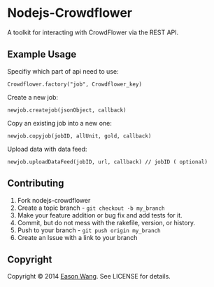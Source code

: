 Nodejs-Crowdflower
=========
A toolkit for interacting with CrowdFlower via the REST API.

Example Usage
-------------

Specifiy which part of api need to use:
	
	Crowdflower.factory("job", Crowdflower_key)
	
Create a new job:

	newjob.createjob(jsonObject, callback)

Copy an existing job into a new one:
	
	newjob.copyjob(jobID, allUnit, gold, callback)
	
Upload data with data feed:

	newjob.uploadDataFeed(jobID, url, callback) // jobID ( optional)



Contributing
------------

1. Fork nodejs-crowdflower
2. Create a topic branch - `git checkout -b my_branch`
3. Make your feature addition or bug fix and add tests for it.
4. Commit, but do not mess with the rakefile, version, or history.
5. Push to your branch - `git push origin my_branch`
6. Create an Issue with a link to your branch

Copyright
---------

Copyright &copy; 2014 [Eason Wang](http://github.com/EasonWang90). See LICENSE for details.

